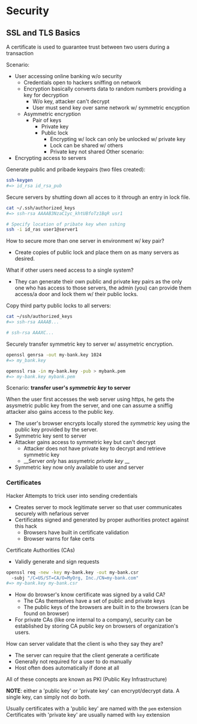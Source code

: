 # Security

## SSL and TLS Basics

A certificate is used to guarantee trust between two users during a transaction

Scenario:
- User accessing online banking w/o security
  - Credentials open to hackers sniffing on network
  - Encryption basically converts data to random numbers providing a key for decryption
    - W/o key, attacker can't decrypt
    - User must send key over same network w/ symmetric encyption
  - Asymmetric encryption
    - Pair of keys
      - Private key
      - Public lock
        - Encrypting w/ lock can only be unlocked w/ private key
        - Lock can be shared w/ others
        - Private key not shared
Other scenario:
- Encrypting access to servers

Generate public and pribade keypairs (two files created):
```sh
ssh-keygen
#=> id_rsa id_rsa_pub
```

Secure servers by shutting down all acces to it through an entry in lock file.

```sh
cat ~/.ssh/authorized_keys
#=> ssh-rsa AAAAB3NzaC1yc_khtUBfoTz1BqR usr1

# Specify location of pribate key when sshing
ssh -i id_ras user1@server1
```

How to secure more than one server in environment w/ key pair?
- Create copies of public lock and place them on as many servers as desired.

What if other users need access to a single system?
- They can generate their own public and private key pairs as the only one who has access to those servers, the admin (you) can provide them access/a door and lock them w/ their public locks.

Copy third party public locks to all servers:

```sh
cat ~/ssh/authorized_keys
#=> ssh-rsa AAAAB...

# ssh-rsa AAAXC...
```

Securely transfer symmetric key to server w/ assymetric encryption.
```sh
openssl genrsa -out my-bank.key 1024
#=> my_bank.key

openssl rsa -in my-bank.key -pub > mybank.pem
#=> my-bank.key mybank.pem
```

Scenario: __transfer user's _symmetric key_ to server__

When the user first accesses the web server using https, he gets the asysmetric public key from the server, and one can assume a sniffig attacker also gains access to the public key.

- The user's browser encrypts locally stored the _symmetric_ key using the public key provided by the server.
- Symmetric key sent to server
- Attacker gains access to symmetric key but can't decrypt
  - Attacker does not have private key to decrypt and retrieve symmetric key
  - __Server _only_ has assymetric _private key_ __
- Symmetric key now only available to user and server

### Certificates

Hacker Attempts to trick user into sending credentials

- Creates server to mock legitimate server so that user communicates securely with nefarious server
- Certificates signed and generated by proper authorities protect against this hack
  - Browsers have built in certificate validation
  - Browser warns for fake certs

Certificate Authorities (CAs)
- Validly generate and sign requests

```sh
openssl req -new -key my-bank.key -out my-bank.csr
  -subj "/C=US/ST=CA/O=MyOrg, Inc./CN=my-bank.com"
#=> my-bank.key my-bank.csr
```

- How do browser's know certificate was signed by a valid CA?
  - The CAs themselves have a set of public and private keys
  - The public keys of the browsers are built in to the browsers (can be found on browser)
- For private CAs (like one internal to a company), security can be established by storing CA public key on browsers of organization's users.

How can server validate that the client is who they say they are?
- The server can require that the client generate a certificate
- Generally not required for a user to do manually
- Host often does automatically if done at all

All of these concepts are known as PKI (Public Key Infrastructure)

__NOTE__: either a 'public key' or 'private key' can encrypt/decrypt data. A single key, can simply not do both.

Usually certificates with a 'public key' are named with the `pem` extension
Certificates with 'private key' are usually named with `key` extension
